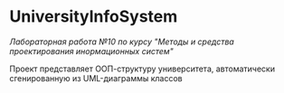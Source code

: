 # UniversityInfoSystem
*Лабораторная работа №10 по курсу "Методы и средства проектирования инормационных систем"*

Проект представляет ООП-структуру университета, автоматически сгенированную из UML-диаграммы классов
